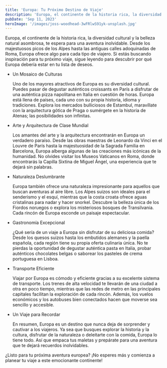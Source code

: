 ```yaml
---
title: 'Europa: Tu Próximo Destino de Viaje'
description: 'Europa, el continente de la historia rica, la diversidad cultural y la belleza natural asombrosa, te espera para una aventura inolvidable.'
pubDate: 'Sep 11, 2023'
heroImage: '/images/joss-woodhead-3wFRlwS91yk-unsplash.jpg'
---
```


<p className="text-justify text-lg mb-5">
    Europa, el continente de la historia rica, la diversidad cultural y la belleza natural asombrosa, te espera para una aventura inolvidable. Desde los majestuosos picos de los Alpes hasta las antiguas calles adoquinadas de Roma, Europa ofrece algo para cada tipo de viajero. Si estás buscando inspiración para tu próximo viaje, sigue leyendo para descubrir por qué Europa debería estar en tu lista de deseos.
</p>
<ul className="text-justify text-xl mb-5 ml-10 ">
    <li className="mb-1 font-semibold">Un Mosaico de Culturas
        <p className="font-normal text-lg">Uno de los mayores atractivos de Europa es su diversidad cultural. Puedes pasar de degustar auténticos croissants en París a disfrutar de una auténtica pizza napolitana en Italia en cuestión de horas. Europa está llena de países, cada uno con su propia historia, idioma y tradiciones. Explora los mercados bulliciosos de Estambul, maravíllate con la arquitectura gótica de Praga o sumérgete en la historia de Atenas; las posibilidades son infinitas.
        </p>
    </li>
    <li className="mb-1 font-semibold">Arte y Arquitectura de Clase Mundial
        <p className="font-normal text-lg">Los amantes del arte y la arquitectura encontrarán en Europa un verdadero paraíso. Desde las obras maestras de Leonardo da Vinci en el Louvre de París hasta la majestuosidad de la Sagrada Familia en Barcelona, ​​Europa alberga algunas de las creaciones más icónicas de la humanidad. No olvides visitar los Museos Vaticanos en Roma, donde encontrarás la Capilla Sixtina de Miguel Ángel, una experiencia que te dejará sin palabras.
        </p>
    </li>
    <li className="mb-1 font-semibold">Naturaleza Deslumbrante
        <p className="font-normal text-lg">Europa también ofrece una naturaleza impresionante para aquellos que buscan aventuras al aire libre. Los Alpes suizos son ideales para el senderismo y el esquí, mientras que la costa croata ofrece aguas cristalinas para nadar y hacer snorkel. Descubre la belleza única de los Fiordos noruegos o explora los misteriosos bosques de Transilvania. Cada rincón de Europa esconde un paisaje espectacular.
        </p>
    </li>
    <li className="mb-1 font-semibold">Gastronomía Excepcional
        <p className="font-normal text-lg">¿Qué sería de un viaje a Europa sin disfrutar de su deliciosa comida? Desde los quesos suizos hasta los embutidos alemanes y la paella española, cada región tiene su propia oferta culinaria única. No te pierdas la oportunidad de degustar auténtica pasta en Italia, probar auténticos chocolates belgas o saborear los pasteles de crema portuguesa en Lisboa.
        </p>
    </li>
    <li className="mb-1 font-semibold">Transporte Eficiente
        <p className="font-normal text-lg">Viajar por Europa es cómodo y eficiente gracias a su excelente sistema de transporte. Los trenes de alta velocidad te llevarán de una ciudad a otra en poco tiempo, mientras que las redes de metro en las principales capitales facilitan la exploración de cada rincón. Además, los vuelos económicos y los autobuses bien conectados hacen que moverse sea sencillo y accesible.
        </p>
    </li>
    <li className="mb-1 font-semibold">Un Viaje para Recordar
        <p className="font-normal text-lg">En resumen, Europa es un destino que nunca deja de sorprender y cautivar a los viajeros. Ya sea que busques explorar la historia y la cultura, disfrutar de la naturaleza o deleitarte con la comida, Europa lo tiene todo. Así que empaca tus maletas y prepárate para una aventura que te dejará recuerdos inolvidables.
        </p>
    </li>
</ul>
<p className="text-justify text-lg mb-5">
   ¿Listo para tu próxima aventura europea? ¡No esperes más y comienza a planear tu viaje a este emocionante continente!
</p>














